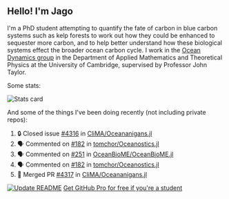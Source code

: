 ## Hello! I'm Jago

I'm a PhD student attempting to quantify the fate of carbon in blue carbon systems such as kelp forests to work out how they could be enhanced to sequester more carbon, and to help better understand how these biological systems effect the broader ocean carbon cycle. I work in the <a href="https://www.damtp.cam.ac.uk/user/jrt51/" class="emph">Ocean Dynamics group</a> in the Department of Applied Mathematics and Theoretical Physics at the University of Cambridge, supervised by Professor John Taylor.

Some stats:
<!--
![](https://raw.githubusercontent.com/jagoosw/jagoosw/main/profile-summary-card-output/nord_dark/0-profile-details.svg)
![](https://raw.githubusercontent.com/jagoosw/jagoosw/main/profile-summary-card-output/nord_dark/3-stats.svg)
![](https://raw.githubusercontent.com/jagoosw/jagoosw/main/profile-summary-card-output/nord_dark/4-productive-time.svg)
-->
![Stats card](https://github-readme-stats.vercel.app/api?username=jagoosw&count_private=true&show_icons=true&theme=transparent&hide_title=true&rank_icon=percentile&show=reviews)

And some of the things I've been doing recently (not including private repos):
<!--START_SECTION:activity-->
1. 🔒 Closed issue [#4316](https://github.com/CliMA/Oceananigans.jl/issues/4316) in [CliMA/Oceananigans.jl](https://github.com/CliMA/Oceananigans.jl)
2. 🗣 Commented on [#182](https://github.com/tomchor/Oceanostics.jl/pull/182#issuecomment-2773507456) in [tomchor/Oceanostics.jl](https://github.com/tomchor/Oceanostics.jl)
3. 🗣 Commented on [#251](https://github.com/OceanBioME/OceanBioME.jl/issues/251#issuecomment-2769617756) in [OceanBioME/OceanBioME.jl](https://github.com/OceanBioME/OceanBioME.jl)
4. 🗣 Commented on [#182](https://github.com/tomchor/Oceanostics.jl/pull/182#issuecomment-2769619464) in [tomchor/Oceanostics.jl](https://github.com/tomchor/Oceanostics.jl)
5. 🎉 Merged PR [#4317](https://github.com/CliMA/Oceananigans.jl/pull/4317) in [CliMA/Oceananigans.jl](https://github.com/CliMA/Oceananigans.jl)
<!--END_SECTION:activity-->


[![Update README](https://github.com/jagoosw/jagoosw/actions/workflows/update-readme.yml/badge.svg)](https://github.com/jagoosw/jagoosw/actions/workflows/update-readme.yml)
[Get GitHub Pro for free if you're a student](https://education.github.com/pack)

